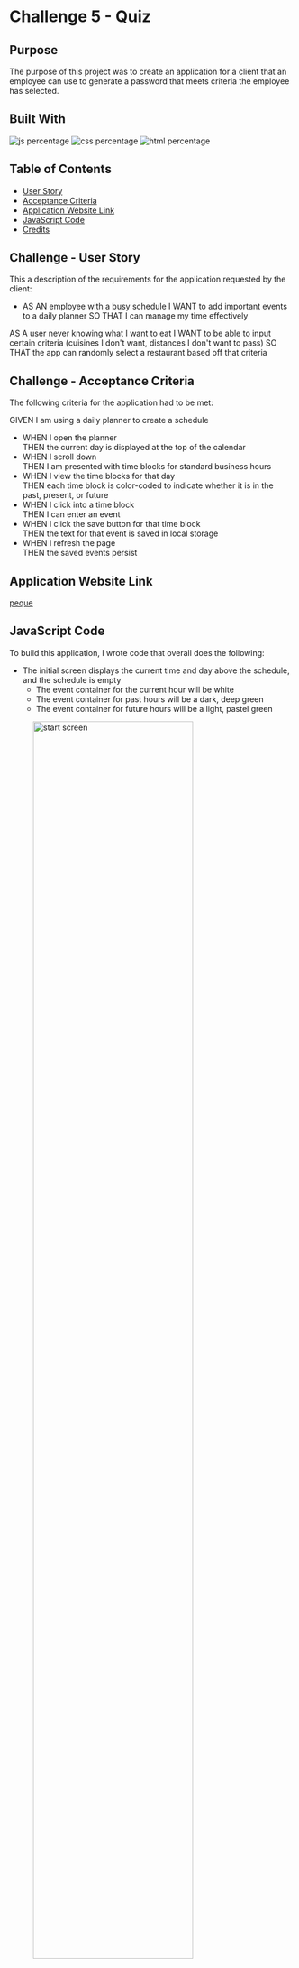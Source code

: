 # Challenge 5 - Quiz

## Purpose

The purpose of this project was to create an application for a client that an employee can use to generate a password that meets criteria the employee has selected. 

## Built With

![js percentage](https://img.shields.io/badge/javascript-58.8%-green)
![css percentage](https://img.shields.io/badge/css-26.5%25-ff69b4)
![html percentage](https://img.shields.io/badge/html-14.7%25-9cf)

## Table of Contents

- [User Story](#challenge---user-story)
- [Acceptance Criteria](#challenge---acceptance-criteria)
- [Application Website Link](#application-website-link)
- [JavaScript Code](#javascript-code)
- [Credits](#credits)


## Challenge - User Story

This a description of the requirements for the application requested by the client:

- AS AN employee with a busy schedule I WANT to add important events to a daily planner SO THAT I can manage my time effectively

AS A user never knowing what I want to eat I WANT to be able to input certain criteria (cuisines I don't want, distances I don't want to pass) SO THAT the app can randomly select a restaurant based off that criteria

## Challenge - Acceptance Criteria

The following criteria for the application had to be met:

GIVEN I am using a daily planner to create a schedule
- WHEN I open the planner <br />
  THEN the current day is displayed at the top of the calendar
- WHEN I scroll down <br />
  THEN I am presented with time blocks for standard business hours
- WHEN I view the time blocks for that day <br />
  THEN each time block is color-coded to indicate whether it is in the past, present, or future
- WHEN I click into a time block <br />
  THEN I can enter an event
- WHEN I click the save button for that time block <br />
  THEN the text for that event is saved in local storage
- WHEN I refresh the page <br />
  THEN the saved events persist

## Application Website Link

[peque](https://jessoliva.github.io/pinky-cal/)

## JavaScript Code

To build this application, I wrote code that overall does the following:
- The initial screen displays the current time and day above the schedule, and the schedule is empty
    - The event container for the current hour will be white
    - The event container for past hours will be a dark, deep green
    - The event container for future hours will be a light, pastel green

<p align="left" width="100%">
&emsp;&emsp;&emsp;<img src="assets/images/1empty.png" alt="start screen" width="75%" align="top"> 
</p>

- The user can input events into the schedule per half hour timeblocks. When the user clicks on a half hour textarea, that textarea will go into focus so the user can input text.
    - When the user clicks on the checkmark button, that specific event for that specific timeblock will be saved onto local storage. This is to prevent the event from being removed when the page is refreshed.
 

<p align="left" width="100%">
&emsp;&emsp;&emsp;<img src="assets/images/2start day.png" alt="question screen with wrong answer" width="75%" align="top"> 
</p>

<p align="left" width="100%">
&emsp;&emsp;&emsp;<img src="assets/images/3adding tasks.png" alt="question screen" width="75%" align="top"> 
</p>
<p align="left" width="100%">
&emsp;&emsp;&emsp;<img src="assets/images/3adding tasks2.png" alt="enter score screen" width="75%" align="top"> 
</p>

- When the user clicks the x button, the textarea field for that specific timeblock will be cleared and the saved event for that timeblock will be removed from local storage.

<p align="left" width="100%">
&emsp;&emsp;&emsp;<img src="assets/images/4delete tasks.png" alt="lose screen" width="75%" align="top"> 
</p>
<p align="left" width="100%">
&emsp;&emsp;&emsp;<img src="assets/images/4deletetasks2.png" alt="enter score screen" width="75%" align="top"> 
</p>
<p align="left" width="100%">
&emsp;&emsp;&emsp;<img src="assets/images/5end result.png" alt="enter score screen" width="75%" align="top"> 
</p>

## Credits
- [Stack Overflow: CSS Transition](https://stackoverflow.com/questions/27903965/can-i-apply-a-css-transition-on-hover-out-only)
- Badges - [Shields.io](https://shields.io/)